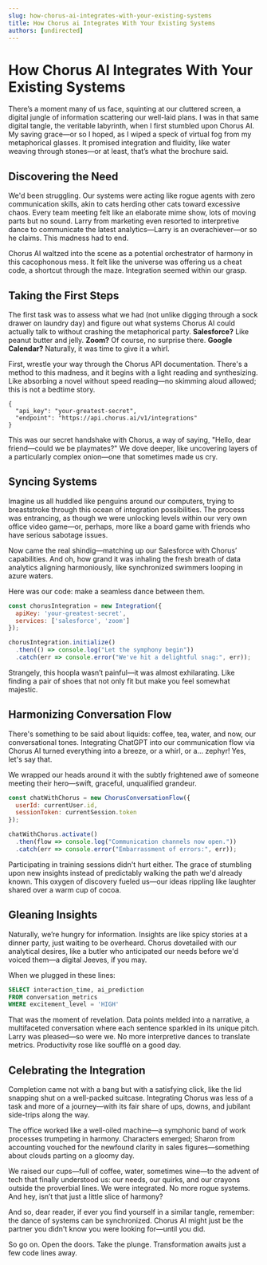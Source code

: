 ```yaml
---
slug: how-chorus-ai-integrates-with-your-existing-systems
title: How Chorus ai Integrates With Your Existing Systems
authors: [undirected]
---
```



# How Chorus AI Integrates With Your Existing Systems

There’s a moment many of us face, squinting at our cluttered screen, a digital jungle of information scattering our well-laid plans. I was in that same digital tangle, the veritable labyrinth, when I first stumbled upon Chorus AI. My saving grace—or so I hoped, as I wiped a speck of virtual fog from my metaphorical glasses. It promised integration and fluidity, like water weaving through stones—or at least, that’s what the brochure said.

## Discovering the Need

We'd been struggling. Our systems were acting like rogue agents with zero communication skills, akin to cats herding other cats toward excessive chaos. Every team meeting felt like an elaborate mime show, lots of moving parts but no sound. Larry from marketing even resorted to interpretive dance to communicate the latest analytics—Larry is an overachiever—or so he claims. This madness had to end.

Chorus AI waltzed into the scene as a potential orchestrator of harmony in this cacophonous mess. It felt like the universe was offering us a cheat code, a shortcut through the maze. Integration seemed within our grasp.

## Taking the First Steps

The first task was to assess what we had (not unlike digging through a sock drawer on laundry day) and figure out what systems Chorus AI could actually talk to without crashing the metaphorical party. **Salesforce?** Like peanut butter and jelly. **Zoom?** Of course, no surprise there. **Google Calendar?** Naturally, it was time to give it a whirl.

First, wrestle your way through the Chorus API documentation. There's a method to this madness, and it begins with a light reading and synthesizing. Like absorbing a novel without speed reading—no skimming aloud allowed; this is not a bedtime story.

```plaintext
{
  "api_key": "your-greatest-secret",
  "endpoint": "https://api.chorus.ai/v1/integrations"
}
```

This was our secret handshake with Chorus, a way of saying, "Hello, dear friend—could we be playmates?" We dove deeper, like uncovering layers of a particularly complex onion—one that sometimes made us cry.

## Syncing Systems

Imagine us all huddled like penguins around our computers, trying to breaststroke through this ocean of integration possibilities. The process was entrancing, as though we were unlocking levels within our very own office video game—or, perhaps, more like a board game with friends who have serious sabotage issues.

Now came the real shindig—matching up our Salesforce with Chorus’ capabilities. And oh, how grand it was inhaling the fresh breath of data analytics aligning harmoniously, like synchronized swimmers looping in azure waters.

Here was our code: make a seamless dance between them.

```javascript
const chorusIntegration = new Integration({
  apiKey: 'your-greatest-secret',
  services: ['salesforce', 'zoom']
});

chorusIntegration.initialize()
  .then(() => console.log("Let the symphony begin"))
  .catch(err => console.error("We've hit a delightful snag:", err));
```

Strangely, this hoopla wasn’t painful—it was almost exhilarating. Like finding a pair of shoes that not only fit but make you feel somewhat majestic. 

## Harmonizing Conversation Flow

There's something to be said about liquids: coffee, tea, water, and now, our conversational tones. Integrating ChatGPT into our communication flow via Chorus AI turned everything into a breeze, or a whirl, or a… zephyr! Yes, let's say that. 

We wrapped our heads around it with the subtly frightened awe of someone meeting their hero—swift, graceful, unqualified grandeur.

```js
const chatWithChorus = new ChorusConversationFlow({
  userId: currentUser.id,
  sessionToken: currentSession.token
});

chatWithChorus.activate()
  .then(flow => console.log("Communication channels now open."))
  .catch(err => console.error("Embarrassment of errors:", err));
```

Participating in training sessions didn't hurt either. The grace of stumbling upon new insights instead of predictably walking the path we'd already known. This oxygen of discovery fueled us—our ideas rippling like laughter shared over a warm cup of cocoa. 

## Gleaning Insights

Naturally, we’re hungry for information. Insights are like spicy stories at a dinner party, just waiting to be overheard. Chorus dovetailed with our analytical desires, like a butler who anticipated our needs before we'd voiced them—a digital Jeeves, if you may.

When we plugged in these lines:

```sql
SELECT interaction_time, ai_prediction
FROM conversation_metrics
WHERE excitement_level = 'HIGH'
```

That was the moment of revelation. Data points melded into a narrative, a multifaceted conversation where each sentence sparkled in its unique pitch. Larry was pleased—so were we. No more interpretive dances to translate metrics. Productivity rose like soufflé on a good day.

## Celebrating the Integration

Completion came not with a bang but with a satisfying click, like the lid snapping shut on a well-packed suitcase. Integrating Chorus was less of a task and more of a journey—with its fair share of ups, downs, and jubilant side-trips along the way. 

The office worked like a well-oiled machine—a symphonic band of work processes trumpeting in harmony. Characters emerged; Sharon from accounting vouched for the newfound clarity in sales figures—something about clouds parting on a gloomy day. 

We raised our cups—full of coffee, water, sometimes wine—to the advent of tech that finally understood us: our needs, our quirks, and our crayons outside the proverbial lines. We were integrated. No more rogue systems. And hey, isn’t that just a little slice of harmony?

And so, dear reader, if ever you find yourself in a similar tangle, remember: the dance of systems can be synchronized. Chorus AI might just be the partner you didn't know you were looking for—until you did. 

So go on. Open the doors. Take the plunge. Transformation awaits just a few code lines away.